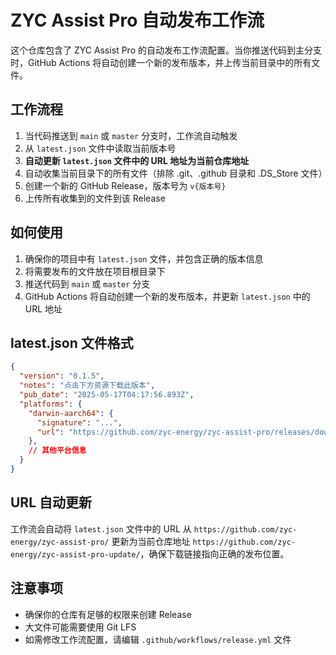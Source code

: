 # ZYC Assist Pro 自动发布工作流

这个仓库包含了 ZYC Assist Pro 的自动发布工作流配置。当你推送代码到主分支时，GitHub Actions 将自动创建一个新的发布版本，并上传当前目录中的所有文件。

## 工作流程

1. 当代码推送到 `main` 或 `master` 分支时，工作流自动触发
2. 从 `latest.json` 文件中读取当前版本号
3. **自动更新 `latest.json` 文件中的 URL 地址为当前仓库地址**
4. 自动收集当前目录下的所有文件（排除 .git、.github 目录和 .DS_Store 文件）
5. 创建一个新的 GitHub Release，版本号为 `v{版本号}`
6. 上传所有收集到的文件到该 Release

## 如何使用

1. 确保你的项目中有 `latest.json` 文件，并包含正确的版本信息
2. 将需要发布的文件放在项目根目录下
3. 推送代码到 `main` 或 `master` 分支
4. GitHub Actions 将自动创建一个新的发布版本，并更新 `latest.json` 中的 URL 地址

## latest.json 文件格式

```json
{
  "version": "0.1.5",
  "notes": "点击下方资源下载此版本",
  "pub_date": "2025-05-17T04:17:56.893Z",
  "platforms": {
    "darwin-aarch64": {
      "signature": "...",
      "url": "https://github.com/zyc-energy/zyc-assist-pro/releases/download/v0.1.5/ZYC.Assist.Pro_universal.app.tar.gz"
    },
    // 其他平台信息
  }
}
```

## URL 自动更新

工作流会自动将 `latest.json` 文件中的 URL 从 `https://github.com/zyc-energy/zyc-assist-pro/` 更新为当前仓库地址 `https://github.com/zyc-energy/zyc-assist-pro-update/`，确保下载链接指向正确的发布位置。

## 注意事项

- 确保你的仓库有足够的权限来创建 Release
- 大文件可能需要使用 Git LFS
- 如需修改工作流配置，请编辑 `.github/workflows/release.yml` 文件 